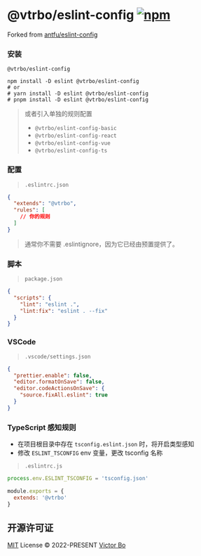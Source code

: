 # @vtrbo/eslint-config [![npm](https://img.shields.io/npm/v/@vtrbo/eslint-config?color=a1b858&label=)](https://npmjs.com/package/@vtrbo/eslint-config)

Forked from [antfu/eslint-config](https://github.com/antfu/eslint-config)

### 安装
```shell
@vtrbo/eslint-config

npm install -D eslint @vtrbo/eslint-config
# or
# yarn install -D eslint @vtrbo/eslint-config
# pnpm install -D eslint @vtrbo/eslint-config
```
> 或者引入单独的规则配置
> - `@vtrbo/eslint-config-basic`
> - `@vtrbo/eslint-config-react`
> - `@vtrbo/eslint-config-vue`
> - `@vtrbo/eslint-config-ts`

### 配置
> `.eslintrc.json`
```json
{
  "extends": "@vtrbo",
  "rules": [
    // 你的规则
  ]
}
```

> 通常你不需要 .eslintignore，因为它已经由预置提供了。

### 脚本
> `package.json`

```json
{
  "scripts": {
    "lint": "eslint .",
    "lint:fix": "eslint . --fix"
  }
}
```

### VSCode
> `.vscode/settings.json`

```json
{
  "prettier.enable": false,
  "editor.formatOnSave": false,
  "editor.codeActionsOnSave": {
    "source.fixAll.eslint": true
  }
}
```

### TypeScript 感知规则

- 在项目根目录中存在 `tsconfig.eslint.json` 时，将开启类型感知
- 修改 `ESLINT_TSCONFIG` env 变量，更改 tsconfig 名称

> `.eslintrc.js`

```js
process.env.ESLINT_TSCONFIG = 'tsconfig.json'

module.exports = {
  extends: '@vtrbo'
}
```

## 开源许可证

[MIT](./LICENSE) License &copy; 2022-PRESENT [Victor Bo](https://github.com/vtrbo)
